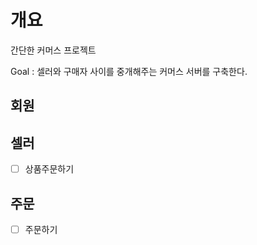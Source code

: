 # 개요
간단한 커머스 프로젝트

Goal : 셀러와 구매자 사이를 중개해주는 커머스 서버를 구축한다.

## 회원

## 셀러
-[ ] 상품주문하기

## 주문
-[ ] 주문하기
